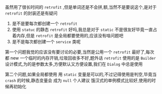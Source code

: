 虽然用了很长时间的 `retrofit` ,但是单词还是不会拼,额,当然不是要说这个,是对于 `retrofit` 的封装还是有疑问

1. 是不是要每次都创建一个 `retrofit` 
2. 使用 `statuc` 的静态 `retrofit` 好吗,我总是对于 `static` 不是很友好毕竟一直占着内存,但是 `retrofit` 是全局都要使用的,应该没有啥问题吧
3. 是不是每次都创建一个 `service` 类呢

第一个问题我觉的应该没有要讨论的必要,当然是公用一个 `retrofit` 最好了,每次都 new 一个临时的内存开销,垃圾回收多不好,题外话 `retrofit` 使用的是 `Builder` 设计模式,为的是参数太多,方便默认又方便设置,我们在 `Dialog` 中总是使用

第二个问题,如果全局都使用 用 `static` 变量是可以的,不过记得使用是判空,毕竟当 `crash` 的时候,静态变量会 成为 `null` 个人建议 饿汉式的单例模式比较好,使用的时候再初始化